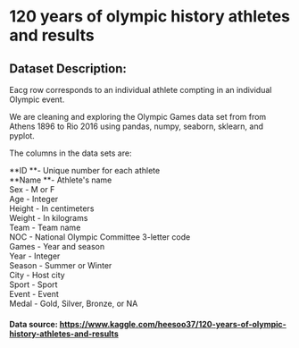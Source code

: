 # 120 years of olympic history athletes and results

## Dataset Description:
Eacg row corresponds to an individual athlete compting in an individual Olympic event.

We are cleaning and exploring the Olympic Games data set from from Athens 1896 to Rio 2016 using pandas, numpy, seaborn, sklearn, and pyplot.

The columns in the data sets are:

**ID **- Unique number for each athlete <br>
**Name **- Athlete's name  <br>
Sex - M or F  <br>
Age  - Integer  <br>
Height - In centimeters  <br>
Weight - In kilograms  <br>
Team - Team name  <br>
NOC - National Olympic Committee 3-letter code  <br>
Games - Year and season  <br>
Year - Integer  <br>
Season - Summer or Winter  <br>
City - Host city  <br>
Sport - Sport  <br>
Event - Event  <br>
Medal - Gold, Silver, Bronze, or NA

#### Data source: https://www.kaggle.com/heesoo37/120-years-of-olympic-history-athletes-and-results
